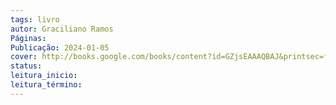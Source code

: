 ```yaml
---
tags: livro
autor: Graciliano Ramos
Páginas: 
Publicação: 2024-01-05
cover: http://books.google.com/books/content?id=GZjsEAAAQBAJ&printsec=frontcover&img=1&zoom=1&edge=curl&source=gbs_api
status:
leitura_inicio:
leitura_término:
---
```

